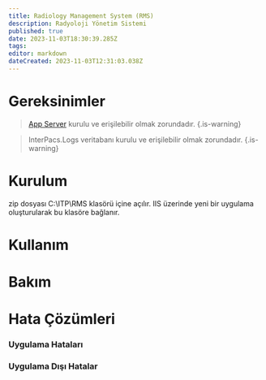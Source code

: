 ```yaml
---
title: Radiology Management System (RMS)
description: Radyoloji Yönetim Sistemi
published: true
date: 2023-11-03T18:30:39.285Z
tags: 
editor: markdown
dateCreated: 2023-11-03T12:31:03.038Z
---
```


# Gereksinimler
> [App Server](/Uygulamalar/AppServer) kurulu ve erişilebilir olmak zorundadır.
{.is-warning}

> InterPacs.Logs veritabanı kurulu ve erişilebilir olmak zorundadır.
{.is-warning}


# Kurulum
zip dosyası C:\ITP\RMS klasörü içine açılır.
IIS üzerinde yeni bir uygulama oluşturularak bu klasöre bağlanır.

# Kullanım

# Bakım

# Hata Çözümleri

### Uygulama Hataları

### Uygulama Dışı Hatalar